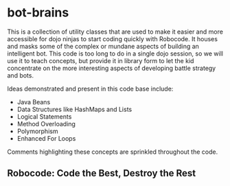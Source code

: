 # bot-brains
This is a collection of utility classes that are used to make it easier and more accessible for dojo ninjas to start
coding quickly with Robocode.  It houses and masks some of the complex or mundane aspects of building an intelligent
bot.  This code is too long to do in a single dojo session, so we will use it to teach concepts, but provide it in
library form to let the kid concentrate on the more interesting aspects of developing battle strategy and bots.

Ideas demonstrated and present in this code base include:
- Java Beans
- Data Structures like HashMaps and Lists
- Logical Statements
- Method Overloading
- Polymorphism
- Enhanced For Loops

Comments highlighting these concepts are sprinkled throughout the code.

## Robocode: Code the Best, Destroy the Rest
